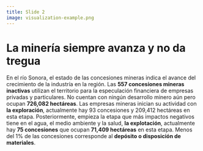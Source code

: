 ```yaml
---
title: Slide 2
image: visualization-example.png
---
```


# La minería siempre avanza y no da tregua 

En el río Sonora, el estado de las concesiones mineras indica el avance del crecimiento de la industría en la región. Las **557 concesiones mineras inactivas** utilizan el territorio para la especulación financiera de empresas privadas y particulares. No cuentan con ningún desarrollo minero aún pero ocupan **726,082 hectáreas**. Las empresas mineras inician su actividad con **la exploración**, actualmente hay 93 concesiones y 209,412 hectáreas en esta etapa. Posteriormente, empieza la etapa que más impactos negativos tiene en el agua, el medio ambiente y la salud, **la explotación**, actualmente hay **75 concesiones** que ocupan **71,409 hectáreas** en esta etapa. Menos del 1% de las concesiones corresponde al **depósito o disposición de materiales**.
